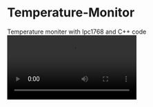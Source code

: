 # Temperature-Monitor

Temperature moniter with lpc1768 and C++ code
![](filtered-1F7EE158-A1DF-4760-B48E-7CF3B53E8149.mp4)

